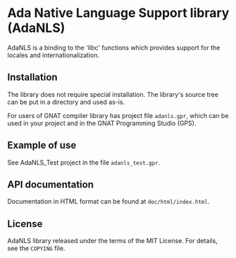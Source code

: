 Ada Native Language Support library (AdaNLS)
============================================
AdaNLS is a binding to the 'libc' functions which provides support for the
locales and internationalization.

Installation
------------
The library does not require special installation. The library's source tree
can be put in a directory and used as-is.

For users of GNAT compiler library has project file `adanls.gpr`, which can be
used in your project and in the GNAT Programming Studio (GPS).

Example of use
--------------
See AdaNLS_Test project in the file `adanls_test.gpr`.

API documentation
-----------------
Documentation in HTML format can be found at `doc/html/index.html`.

License
-------
AdaNLS library released under the terms of the MIT License.
For details, see the `COPYING` file.
